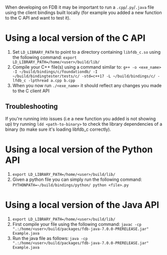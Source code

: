 When developing on FDB it may be important to run a `.cpp`/`.py`/`.java` file using the client bindings built locally (for example you added a new function to the C API and want to test it).


# Using a local version of the C API

1. Set `LD_LIBRARY_PATH` to point to a directory containing `libfdb_c.so` using the following command: `export LD_LIBRARY_PATH=/home/<user>/build/lib/`
2. Compile your C++ file(s) using a command similar to: `g++ -o <exe_name> -I ~/build/bindings/c/foundationdb/ -I ~/build/bindingtester/tests/c/ -std=c++17 -L ~/build/bindings/c/ -lfdb_c -lpthread a.cpp b.cpp`
3. When you now run `./<exe_name>` it should reflect any changes you made to the C client API

## Troubleshooting

If you're running into issues (i.e a new function you added is not showing up) try running `ldd <path-to-binary>` to check the library dependencies of a binary (to make sure it's loading libfdb_c correctly).
# Using a local version of the Python API

1. `export LD_LIBRARY_PATH=/home/<user>/build/lib/`
2. Given a python file you can simply run the following command: `PYTHONPATH=~/build/bindings/python/ python <file>.py`

# Using a local version of the Java API

1. `export LD_LIBRARY_PATH=/home/<user>/build/lib/`
2. First compile your file using the following command: `javac -cp ".:/home/<user>/build/packages/fdb-java-7.0.0-PRERELEASE.jar" Example.java`
3. Run the java file as follows: `java -cp ".:/home/<user>/build/packages/fdb-java-7.0.0-PRERELEASE.jar" Example.java`